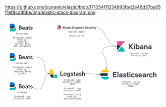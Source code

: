 
https://github.com/lourranio/elastic/blob/f71054f11234893fbd2e46d37ba65f1ef8cdd6be/img/elastic-stack-diagram.png

<p align="center">
  <a href="" rel="noopener">
 <img src="https://raw.githubusercontent.com/lourranio/elastic/f71054f11234893fbd2e46d37ba65f1ef8cdd6be/img/elastic-stack-diagram.png" alt="Project logo"></a>
</p>
